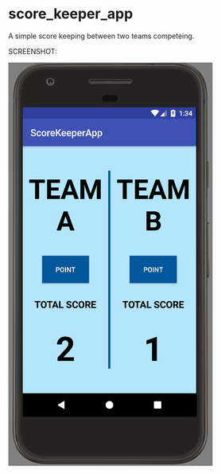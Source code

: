 # score_keeper_app

A simple score keeping between two teams competeing.

SCREENSHOT:

![Alt text](https://github.com/divyankkarolia97/score_keeper_app/blob/master/SCREENSHOTS/Screenshot1.png "Screenshot")
